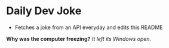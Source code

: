 
# Daily Dev Joke

- Fetches a joke from an API everyday and edits this README

**Why was the computer freezing?**
*It left its Windows open.*